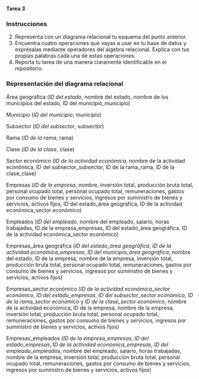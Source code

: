 **Tarea 3**
### Instrucciones
2. Representa con un diagrama relacional tu esquema del punto anterior.
3. Encuentra cuatro operaciones que vayas a usar en tu base de datos y exprésalas mediante operadores del algebra relacional. Explica con tus propias palabras cada una de estas operaciones.
4. Reporta tu tarea de una manera claramente identificable en el repositorio.

### Representación del diagrama relacional

Área geográfica (*ID del estado*, nombre del estado, nombre de los municipios del estado, ID del municipio_municipio)

Municipio (*ID del municipio*, municipio)

Subsector (*ID del subsector*, subsector)

Rama (*ID de la rama*, rama)

Clase (*ID de la clase*, clase)

Sector económico (*ID de la actividad económica*, nombre de la actividad económica, ID del subsector_subsector, ID de la rama_rama, ID de la clase_clase)

Empresas (*ID de la empresa*, nombre, inversión total, producción bruta total, personal ocupado total, personal ocupado total, remuneraciones, gastos por consumo de bienes y servicios, ingresos por suministro de bienes y servicios, activos fijos, ID del estado_área geográfica, ID de la actividad económica_sector económico)

Empleados (*ID del empleado*, nombre del empleado, salario, horas trabajadas, ID de la empresa_empresas, ID del estado_área geográfica, ID de la actividad económica_sector económico)

Empresas_área geográfica (*ID del estado_área geográfica*, *ID de la actividad económica_empresas*, *ID del municipio_área geográfica*, nombre del estado, ID de la empresa, nombre de la empresa, inversión total, producción bruta total, personal ocupado total, remuneraciones, gastos por consumo de bienes y servicios, ingresos por suministro de bienes y servicios, activos fijos) 

Empresas_sector económico (*ID de la actividad económica_sector económico*, *ID del estado_empresas*, *ID del subsector_sector económico*, *ID de la rama_sector económico* y *ID de la clase_sector económico*, nombre de la actividad económica, ID de la empresa, nombre de la empresa, inversión total, producción bruta total, personal ocupado total, remuneraciones, gastos por consumo de bienes y servicios, ingresos por suministro de bienes y servicios, activos fijos) 

Empresas_empleados (*ID de la empresa_empresas*, *ID del estado_empresas*, *ID de la actividad económica_empresas*, *ID del empleado_empleados*, nombre del empleado, salario, horas trabajadas, nombre de la empresa, inversión total, producción bruta total, personal ocupado total, remuneraciones, gastos por consumo de bienes y servicios, ingresos por suministro de bienes y servicios, activos fijos)
